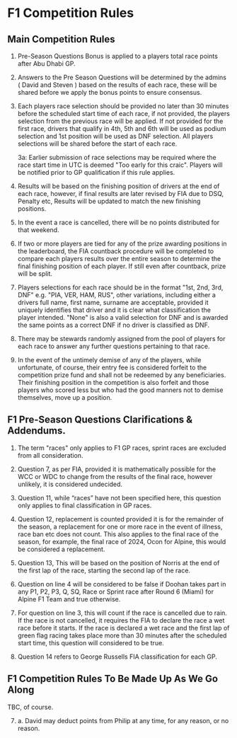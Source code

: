 # F1 Competition Rules

## Main Competition Rules

1. Pre-Season Questions Bonus is applied to a players total race points after Abu Dhabi GP. 

2. Answers to the Pre Season Questions will be determined by the admins ( David and Steven ) based on the results of each race, these will be shared before we apply the bonus points to ensure consensus. 

3. Each players race selection should be provided no later than 30 minutes before the scheduled start time of each race, if not provided, the players selection from the previous race will be applied. If not provided for the first race, drivers that qualify in 4th, 5th and 6th will be used as podium selection and 1st position will be used as DNF selection. All players selections will be shared before the start of each race. 

    3a: Earlier submission of race selections may be required where the race start time in UTC is deemed "Too early for this craic". Players will be notified prior to GP qualification if this rule applies. 

4. Results will be based on the finishing position of drivers at the end of each race, however, if final results are later revised by FIA due to DSQ, Penalty etc, Results will be updated to match the new finishing positions.

5. In the event a race is cancelled, there will be no points distributed for that weekend.

6. If two or more players are tied for any of the prize awarding positions in the leaderboard, the FIA countback procedure will be completed to compare each players results over the entire season to determine the final finishing position of each player. If still even after countback, prize will be split.

7. Players selections for each race should be in the format "1st, 2nd, 3rd, DNF" e.g. "PIA, VER, HAM, RUS", other variations, including either a drivers full name, first name, surname are acceptable, provided it uniquely identifies that driver and it is clear what classification the player intended. "None" is also a valid selection for DNF and is awarded the same points as a correct DNF if no driver is classified as DNF.

8. There may be stewards randomly assigned from the pool of players for each race to answer any further questions pertaining to that race.

9. In the event of the untimely demise of any of the players, while unfortunate, of course, their entry fee is considered forfeit to the competition prize fund and shall not be redeemed by any beneficiaries. Their finishing position in the competition is also forfeit and those players who scored less but who had the good manners not to demise themselves, move up a position.

## F1 Pre-Season Questions Clarifications & Addendums.

1. The term "races" only applies to F1 GP races, sprint races are excluded from all consideration.

2. Question 7, as per FIA, provided it is mathematically possible for the WCC or WDC to change from the results of the final race, however unlikely, it is considered undecided.

3. Question 11, while “races” have not been specified here, this question only applies to final classification in GP races.

4. Question 12, replacement is counted provided it is for the remainder of the season, a replacement for one or more race in the event of illness, race ban etc does not count. This also applies to the final race of the season, for example, the final race of 2024, Ocon for Alpine, this would be considered a replacement. 

5. Question 13, This will be based on the position of Norris at the end of the first lap of the race, starting the second lap of the race.

6. Question on line 4 will be considered to be false if Doohan takes part in any P1, P2, P3, Q, SQ, Race or Sprint race after Round 6 (Miami) for Alpine F1 Team and true otherwise.

7. For question on line 3, this will count if the race is cancelled due to rain. If the race is not cancelled, it requires the FIA to declare the race a wet race before it starts. If the race is declared a wet race and the first lap of green flag racing takes place more than 30 minutes after the scheduled start time, this question will considered to be true.

8. Question 14 refers to George Russells FIA classification for each GP.

## F1 Competition Rules To Be Made Up As We Go Along

TBC, of course.

7. 
    a. David may deduct points from Philip at any time, for any reason, or no reason.